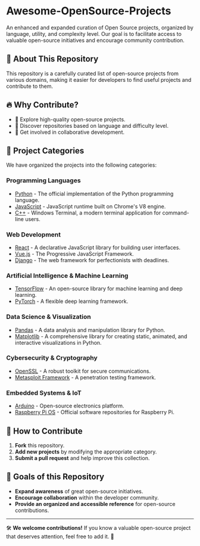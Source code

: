 # Awesome-OpenSource-Projects

An enhanced and expanded curation of Open Source projects, organized by language, utility, and complexity level. Our goal is to facilitate access to valuable open-source initiatives and encourage community contribution.

## 📌 About This Repository
This repository is a carefully curated list of open-source projects from various domains, making it easier for developers to find useful projects and contribute to them.

## 🔥 Why Contribute?
- 🚀 Explore high-quality open-source projects.
- 📂 Discover repositories based on language and difficulty level.
- 🤝 Get involved in collaborative development.

## 📁 Project Categories

We have organized the projects into the following categories:

### **Programming Languages**
- [Python](https://github.com/python/cpython) - The official implementation of the Python programming language.
- [JavaScript](https://github.com/nodejs/node) - JavaScript runtime built on Chrome's V8 engine.
- [C++](https://github.com/microsoft/terminal) - Windows Terminal, a modern terminal application for command-line users.

### **Web Development**
- [React](https://github.com/facebook/react) - A declarative JavaScript library for building user interfaces.
- [Vue.js](https://github.com/vuejs/vue) - The Progressive JavaScript Framework.
- [Django](https://github.com/django/django) - The web framework for perfectionists with deadlines.

### **Artificial Intelligence & Machine Learning**
- [TensorFlow](https://github.com/tensorflow/tensorflow) - An open-source library for machine learning and deep learning.
- [PyTorch](https://github.com/pytorch/pytorch) - A flexible deep learning framework.

### **Data Science & Visualization**
- [Pandas](https://github.com/pandas-dev/pandas) - A data analysis and manipulation library for Python.
- [Matplotlib](https://github.com/matplotlib/matplotlib) - A comprehensive library for creating static, animated, and interactive visualizations in Python.

### **Cybersecurity & Cryptography**
- [OpenSSL](https://github.com/openssl/openssl) - A robust toolkit for secure communications.
- [Metasploit Framework](https://github.com/rapid7/metasploit-framework) - A penetration testing framework.

### **Embedded Systems & IoT**
- [Arduino](https://github.com/arduino/Arduino) - Open-source electronics platform.
- [Raspberry Pi OS](https://github.com/raspberrypi) - Official software repositories for Raspberry Pi.

## 📜 How to Contribute
1. **Fork** this repository.
2. **Add new projects** by modifying the appropriate category.
3. **Submit a pull request** and help improve this collection.

## 🎯 Goals of this Repository
- **Expand awareness** of great open-source initiatives.
- **Encourage collaboration** within the developer community.
- **Provide an organized and accessible reference** for open-source contributions.

---

🛠 **We welcome contributions!** If you know a valuable open-source project that deserves attention, feel free to add it. 🚀
